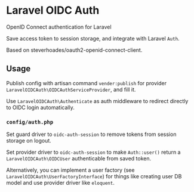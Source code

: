 # Laravel OIDC Auth

OpenID Connect authentication for Laravel

Save access token to session storage, and integrate with Laravel `Auth`.

Based on steverhoades/oauth2-openid-connect-client.

## Usage

Publish config with artisan command `vender:publish` for provider `LaravelOIDCAuth\OIDCAuthServiceProvider`, and fill it.

Use `LaravelOIDCAuth\Authenticate` as auth middleware to redirect directly to OIDC login automatically.

### `config/auth.php`

Set guard driver to `oidc-auth-session` to remove tokens from session storage on logout.

Set provider driver to `oidc-auth-session` to make `Auth::user()` return a `LaravelOIDCAuth\OIDCUser` authenticable from saved token.

Alternatively, you can implement a user factory (see `LaravelOIDCAuth\UserFactoryInterface`) for things like creating user DB model and use provider driver like `eloquent`.
